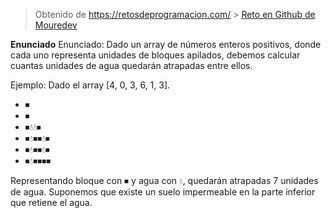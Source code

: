 > Obtenido de https://retosdeprogramacion.com/ > [Reto en Github de Mouredev](hhttps://github.com/mouredev/Weekly-Challenge-2022-Kotlin/blob/main/app/src/main/java/com/mouredev/weeklychallenge2022/Challenge45.kt)

**Enunciado**
Enunciado: Dado un array de números enteros positivos, donde cada uno representa unidades de bloques apilados, debemos calcular cuantas unidades de agua quedarán atrapadas entre ellos.

Ejemplo: Dado el array [4, 0, 3, 6, 1, 3].

- ⏹
- ⏹
- ⏹💧💧⏹
- ⏹💧⏹⏹💧⏹
- ⏹💧⏹⏹💧⏹
- ⏹💧⏹⏹⏹⏹

Representando bloque con ⏹︎ y agua con 💧, quedarán atrapadas 7 unidades de agua. Suponemos que existe un suelo impermeable en la parte inferior que retiene el agua.
